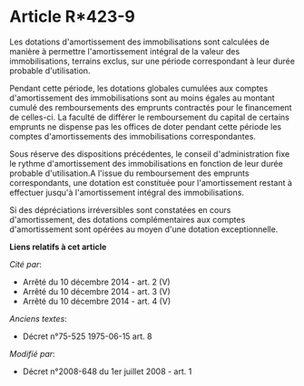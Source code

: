 # Article R*423-9

Les dotations d'amortissement des immobilisations sont calculées de manière à permettre l'amortissement intégral de la valeur
des immobilisations, terrains exclus, sur une période correspondant à leur durée probable d'utilisation. 

Pendant cette période, les dotations globales cumulées aux comptes d'amortissement des immobilisations sont au moins égales
au montant cumulé des remboursements des emprunts contractés pour le financement de celles-ci. La faculté de différer le
remboursement du capital de certains emprunts ne dispense pas les offices de doter pendant cette période les comptes
d'amortissements des immobilisations correspondantes. 

Sous réserve des dispositions précédentes, le conseil d'administration fixe le rythme d'amortissement des immobilisations en
fonction de leur durée probable d'utilisation.A l'issue du remboursement des emprunts correspondants, une dotation est
constituée pour l'amortissement restant à effectuer jusqu'à l'amortissement intégral des immobilisations. 

Si des dépréciations irréversibles sont constatées en cours d'amortissement, des dotations complémentaires aux comptes
d'amortissement sont opérées au moyen d'une dotation exceptionnelle.

**Liens relatifs à cet article**

_Cité par_:

  - Arrêté du 10 décembre 2014 - art. 2 (V)
  - Arrêté du 10 décembre 2014 - art. 3 (V)
  - Arrêté du 10 décembre 2014 - art. 4 (V)

_Anciens textes_:

  - Décret n°75-525 1975-06-15 art. 8

_Modifié par_:

  - Décret n°2008-648 du 1er juillet 2008 - art. 1
